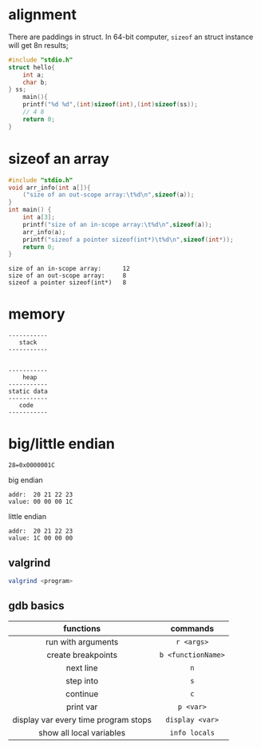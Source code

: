 # alignment

There are paddings in struct. In 64-bit computer, `sizeof` an struct instance will get 8n results;

```c
#include "stdio.h"
struct hello{
	int a;
	char b;
} ss;
	main(){
	printf("%d %d",(int)sizeof(int),(int)sizeof(ss));
	// 4 8
	return 0;
}
```


# sizeof an array
```c
#include "stdio.h"
void arr_info(int a[]){
    ("size of an out-scope array:\t%d\n",sizeof(a));
}
int main() {
    int a[3];
    printf("size of an in-scope array:\t%d\n",sizeof(a));
    arr_info(a);
    printf("sizeof a pointer sizeof(int*)\t%d\n",sizeof(int*));
    return 0;
}
```

```
size of an in-scope array:      12
size of an out-scope array:     8
sizeof a pointer sizeof(int*)   8
```

# memory
```
-----------
   stack
-----------


-----------
    heap
-----------
static data
-----------
   code
-----------
```

# big/little endian

`28=0x0000001C`

big endian
```
addr:  20 21 22 23 
value: 00 00 00 1C
```

little endian
```
addr:  20 21 22 23 
value: 1C 00 00 00
```

## valgrind

```bash
valgrind <program>
```

## gdb basics
|functions | commands|
|:--:|:--:|
|run with arguments|`r <args>`|
|create breakpoints|`b <functionName>`|
|next line|`n`|
|step into|`s`|
|continue|`c`|
|print var|`p <var>`|
|display var every time program stops|`display <var>`|
|show all local variables|`info locals`|